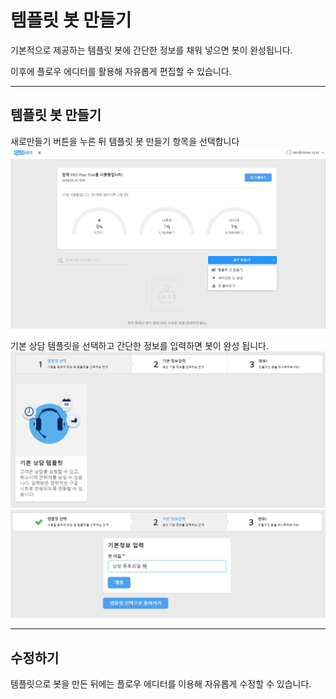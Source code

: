 # 템플릿 봇 만들기

기본적으로 제공하는 템플릿 봇에 간단한 정보를 채워 넣으면 봇이 완성됩니다.

이후에 플로우 에디터를 활용해 자유롭게 편집할 수 있습니다.

---

## 템플릿 봇 만들기

새로만들기 버튼을 누른 뒤 템플릿 봇 만들기 항목을 선택합니다![](/assets/builder_create_template_bot.png)

기본 상담 템플릿을 선택하고 간단한 정보를 입력하면 봇이 완성 됩니다.![](/assets/builder_template_basic_cs.png)![](/assets/builder_creating_tutorial_Bot.png)

---

## 수정하기

템플릿으로 봇을 만든 뒤에는 플로우 에디터를 이용해 자유롭게 수정할 수 있습니다.

